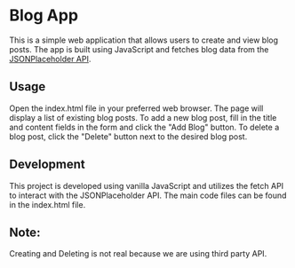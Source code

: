 # Blog App

This is a simple web application that allows users to create and view blog posts. The app is built using JavaScript and fetches blog data from the [JSONPlaceholder API](https://jsonplaceholder.typicode.com/posts).

## Usage

Open the index.html file in your preferred web browser.
The page will display a list of existing blog posts.
To add a new blog post, fill in the title and content fields in the form and click the "Add Blog" button.
To delete a blog post, click the "Delete" button next to the desired blog post.

## Development

This project is developed using vanilla JavaScript and utilizes the fetch API to interact with the JSONPlaceholder API. The main code files can be found in the index.html file.

## Note: 

Creating and Deleting is not real because we are using third party API. 